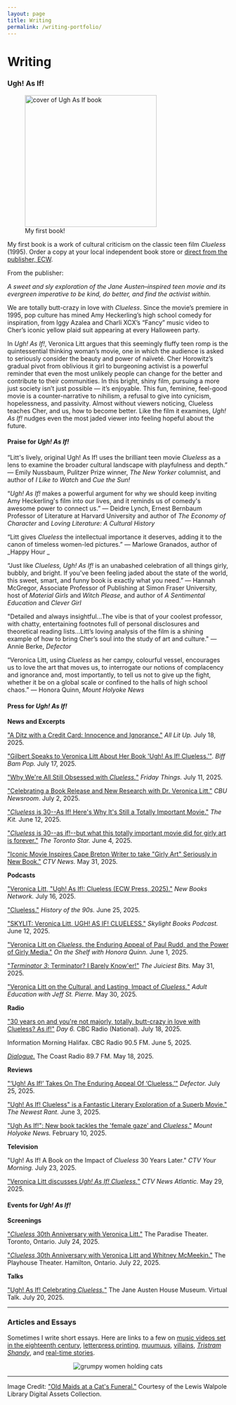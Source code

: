 ```yaml
---
layout: page
title: Writing
permalink: /writing-portfolio/
---
```


# Writing

### Ugh! As If!

<figure>
<img src="../assets/img/UghAsIf.jpg" alt="cover of Ugh As If book" height="300"/>
<figcaption>My first book!</figcaption>
</figure>

My first book is a work of cultural criticism on the classic teen film _Clueless_ (1995). Order a copy at your local independent book store or [direct from the publisher, ECW](https://ecwpress.com/products/ugh-as-if).

From the publisher:

_A sweet and sly exploration of the Jane Austen–inspired teen movie and its evergreen imperative to be kind, do better, and find the activist within._

We are totally butt-crazy in love with _Clueless_. Since the movie’s premiere in 1995, pop culture has mined Amy Heckerling’s high school comedy for inspiration, from Iggy Azalea and Charli XCX’s “Fancy” music video to Cher’s iconic yellow plaid suit appearing at every Halloween party.

In _Ugh! As If!_, Veronica Litt argues that this seemingly fluffy teen romp is the quintessential thinking woman’s movie, one in which the audience is asked to seriously consider the beauty and power of naïveté. Cher Horowitz’s gradual pivot from oblivious it girl to burgeoning activist is a powerful reminder that even the most unlikely people can change for the better and contribute to their communities. In this bright, shiny film, pursuing a more just society isn’t just possible — it’s enjoyable. This fun, feminine, feel-good movie is a counter-narrative to nihilism, a refusal to give into cynicism, hopelessness, and passivity. Almost without viewers noticing, Clueless teaches Cher, and us, how to become better. Like the film it examines, _Ugh! As If!_ nudges even the most jaded viewer into feeling hopeful about the future.

#### Praise for _Ugh! As If!_

“Litt's lively, original Ugh! As If! uses the brilliant teen movie _Clueless_ as a lens to examine the broader cultural landscape with playfulness and depth.” — Emily Nussbaum, Pulitzer Prize winner, _The New Yorker_ columnist, and author of _I Like to Watch_ and _Cue the Sun!_

“_Ugh! As If!_ makes a powerful argument for why we should keep inviting Amy Heckerling's film into our lives, and it reminds us of comedy's awesome power to connect us.” — Deidre Lynch, Ernest Bernbaum Professor of Literature at Harvard University and author of _The Economy of Character_ and _Loving Literature: A Cultural History_

“Litt gives _Clueless_ the intellectual importance it deserves, adding it to the canon of timeless women-led pictures.” — Marlowe Granados, author of _Happy Hour
_

“Just like _Clueless, Ugh! As If!_ is an unabashed celebration of all things girly, bubbly, and bright. If you've been feeling jaded about the state of the world, this sweet, smart, and funny book is exactly what you need.” — Hannah McGregor, Associate Professor of Publishing at Simon Fraser University, host of _Material Girls_ and _Witch Please_, and author of _A Sentimental Education_ and _Clever Girl_

"Detailed and always insightful...The vibe is that of your coolest professor, with chatty, entertaining footnotes full of personal disclosures and theoretical reading lists...Litt’s loving analysis of the film is a shining example of how to bring Cher’s soul into the study of art and culture." — Annie Berke, _Defector_

“Veronica Litt, using _Clueless_ as her campy, colourful vessel, encourages us to love the art that moves us, to interrogate our notions of complacency and ignorance and, most importantly, to tell us not to give up the fight, whether it be on a global scale or confined to the halls of high school chaos.” —  Honora Quinn, _Mount Holyoke News_


#### Press for _Ugh! As If!_

**News and Excerpts**

["A Ditz with a Credit Card: Innocence and Ignorance."](https://alllitup.ca/excerpted-ugh-as-if/) _All Lit Up._ July 18, 2025.

["Gilbert Speaks to Veronica Litt About Her Book 'Ugh! As If! Clueless.'"](https://biffbampop.com/2025/07/17/gilbert-speaks-to-veronica-litt-about-her-book-ugh-as-if-clueless/). _Biff Bam Pop._ July 17, 2025. 

["Why We're All Still Obsessed with _Clueless._"](https://www.fridaythings.com/recent-posts/clueless-30th-anniversary-veronica-litt) _Friday Things._ July 11, 2025.

["Celebrating a Book Release and New Research with Dr. Veronica Litt."](https://www.cbu.ca/newsroom/articles/celebrating-a-book-release-and-new-research-with-dr-veronica-litt/) _CBU Newsroom_. July 2, 2025. 

["_Clueless_ is 30--As If! Here's Why It's Still a Totally Important Movie."](https://thekit.ca/culture/culture-movies/clueless-is-30/) _The Kit._ June 12, 2025. 

["_Clueless_ is 30--as if!--but what this totally important movie did for girly art is forever."](https://www.thestar.com/entertainment/clueless-is-30-as-if-but-what-this-totally-important-movie-did-for-girly-art/article_01db046a-52df-4ec7-a6d9-21823c70ee74.html) _The Toronto Star._ June 4, 2025. 

["Iconic Movie Inspires Cape Breton Writer to take "Girly Art" Seriously in New Book."](https://www.ctvnews.ca/atlantic/nova-scotia/article/iconic-movie-inspires-cape-breton-writer-to-take-girly-art-seriously-in-new-book/) _CTV News._ May 31, 2025.

**Podcasts**

["Veronica Litt, "Ugh! As If!: Clueless (ECW Press, 2025)."](https://newbooksnetwork.com/ugh-as-if) _New Books Network._ July 16, 2025.

["Clueless."](https://podcasts.apple.com/ca/podcast/clueless-138/id1201927184?i=1000714447300) _History of the 90s._ June 25, 2025.

["SKYLIT: Veronica Litt, UGH! AS IF! CLUELESS."](https://open.spotify.com/episode/6dNdiNbloRvul5JpBKMQWy?go=1&sp_cid=e4166784fc96ae59e614f79e3d676531&utm_source=embed_player_p&utm_medium=desktop&nd=1&dlsi=c0e4e749b0fe4081) _Skylight Books Podcast._ June 12, 2025.

["Veronica Litt on _Clueless_, the Enduring Appeal of Paul Rudd, and the Power of Girly Media."](https://podcasts.apple.com/us/podcast/veronica-litt-on-clueless-the-enduring-allure-of/id1495655842?i=1000710758066) _On the Shelf with Honora Quinn._ June 1, 2025.

["_Terminator 3_: Terminator? I Barely Know'er!"](https://podcasts.apple.com/us/podcast/terminator-3-terminator-i-hardly-know-er/id1646807003?i=1000710662298) _The Juiciest Bits._ May 31, 2025. 

["Veronica Litt on the Cultural, and Lasting, Impact of _Clueless._"](https://wpoc.iheart.com/featured/st-pierre/content/2025-05-30-1248-adult-education-veronica-litt-on-the-cultural-and-lasting-impact-of-cl/) _Adult Education with Jeff St. Pierre._ May 30, 2025. 

**Radio**

["30 years on and you're not majorly, totally, butt-crazy in love with Clueless? As if!"](https://www.cbc.ca/listen/live-radio/1-14-day-6/clip/16158811-30-years-majorly-totally-butt-crazy-love-clueless-as) _Day 6._ CBC Radio (National). July 18, 2025.

Information Morning Halifax. CBC Radio 90.5 FM. June 5, 2025.

[_Dialogue._](https://coastalradio.ca/dialogue-podcasts/) The Coast Radio 89.7 FM. May 18, 2025. 

**Reviews**

["‘Ugh! As If!’ Takes On The Enduring Appeal Of ‘Clueless.’"](https://defector.com/ugh-as-if-takes-on-the-enduring-appeal-of-clueless) _Defector._ July 25, 2025. 

["Ugh! As If! Clueless" is a Fantastic Literary Exploration of a Superb Movie."](https://www.thenewestrant.com/2025/06/ugh-as-if-clueless-is-fantastic.html) _The Newest Rant._ June 3, 2025. 

["Ugh As If!": New book tackles the 'female gaze' and _Clueless_."](https://www.mountholyokenews.com/books/2025/2/8/veronica-litt-makes-a-case-for-clueless-1995-and-the-joy-of-girly-art) _Mount Holyoke News._ February 10, 2025. 

**Television**

"Ugh! As If! A Book on the Impact of _Clueless_ 30 Years Later." _CTV Your Morning._ July 23, 2025.  

["Veronica Litt discusses _Ugh! As If! Clueless._"](https://www.ctvnews.ca/atlantic/video/2025/05/29/veronica-litt-discusses-ugh-as-if-clueless/) _CTV News Atlantic._ May 29, 2025.

#### Events for _Ugh! As If!_

**Screenings**

["_Clueless_ 30th Anniversary with Veronica Litt."](https://paradiseonbloor.com/movies/clueless-30th-anniversary-w-veronica-litt/) The Paradise Theater. Toronto, Ontario. July 24, 2025. 

["_Clueless_ 30th Anniversary with Veronica Litt and Whitney McMeekin."](https://playhousecinema.ca/movie/clueless-30th-anniversary) The Playhouse Theater. Hamilton, Ontario. July 22, 2025.

**Talks**

["Ugh! As If! Celebrating _Clueless._"](https://janeaustens.house/events/virtual-talk-ugh-as-if-celebrating-clueless/) The Jane Austen House Museum. Virtual Talk. July 20, 2025. 

------------------------------------------------------------------------------------------------------------------------------------------------------------------------------

### Articles and Essays

Sometimes I write short essays. Here are links to a few on [music videos set in the eighteenth century](https://the-rambling.com/2021/09/17/issue12-litt/), [letterpress printing](https://geezmagazine.org/magazine/article/letterpress-for-what-ails-you), [muumuus](https://www.factinate.com/editorial/muumuus-editorial?headerimage=1), [villains](https://www.factinate.com/editorial/in-defense-of-villains?headerimage=1), [_Tristram Shandy_](https://www.historyexpose.com/things/tristram-shandy), and [real-time stories](https://www.factinate.com/editorial/real-time-movies?headerimage=1). 

<center><img src="../assets/img/CatFuneral.jpg" alt="grumpy women holding cats"/></center>

------------------------------------------------------------------------------------------------------------------------------------------------------------------------------

Image Credit: ["Old Maids at a Cat's Funeral."](https://collections.library.yale.edu/catalog/10731109) Courtesy of the Lewis Walpole Library Digital Assets Collection.


